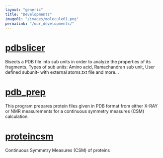 ```yaml
---
layout: "generic"
title: "Developments"
image01: "/images/molecule01.png"
permalink: "/our_developments/"
---
```


# [pdbslicer](https://continuous-symmetry.github.io/pdbslicer/)
Bisects a PDB file into sub units in order to analyze the properties of its fragments. 
Types of sub units: Amino acid, Ramachandran sub unit, User defined subunit- with external atoms.txt file and more...


# [pdb_prep](https://sagivba.github.io/pdb_prep/)
This program prepares protein files given in PDB format from either X-RAY or NMR measurements for a continuous symmetry measures (CSM) calculation.
 
# [proteincsm](https://github.com/continuous-symmetry/proteincsm)
Continuous Symmetry Measures (CSM) of proteins


